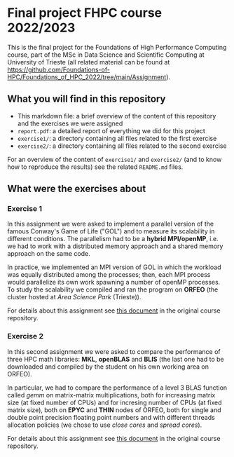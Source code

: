 # Final project FHPC course 2022/2023

This is the final project for the Foundations of High Performance Computing course, part of the MSc in Data Science and Scientific Computing at University of Trieste (all related material can be found at https://github.com/Foundations-of-HPC/Foundations_of_HPC_2022/tree/main/Assignment).


## What you will find in this repository

- This markdown file: a brief overview of the content of this repository and the exercises we were assigned
- `report.pdf`: a detailed report of everything we did for this project
- `exercise1/`: a directory containing all files related to the first exercise
- `exercise2/`: a directory containing all files related to the second exercise

For an overview of the content of `exercise1/` and `exercise2/` (and to know how to reproduce the results) see the related `README.md` files.


## What were the exercises about


### Exercise 1

In this assignment we were asked to implement a parallel version of the famous Conway's Game of Life ("GOL") and to measure its scalability in different conditions. The parallelism had to be a **hybrid MPI/openMP**, i.e. we had to work with a distributed memory approach and a shared memory approach on the same code.

In practice, we implemented an MPI version of GOL in which the workload was equally distributed among the processes; then, each MPI process would parallelize its own work spawning a number of openMP processes. To study the scalability we compiled and ran the program on **ORFEO** (the cluster hosted at *Area Science Park* (Trieste)).

For details about this assignment see [this document][link1] in the original course repository. 


### Exercise 2

In this second assignment we were asked to compare the performance of three HPC math libraries: **MKL**, **openBLAS** and **BLIS** (the last one had to be downloaded and compiled by the student on his own working area on ORFEO).

In particular, we had to compare the performance of a level 3 BLAS function called *gemm* on matrix-matrix multiplications, both for increasing matrix size (at fixed number of CPUs) and for incresing number of CPUs (at fixed matrix size), both on **EPYC** and **THIN** nodes of ORFEO, both for single and double point precision floating point numbers and with different threads allocation policies (we chose to use *close cores* and *spread cores*).

For details about this assignment see [this document][link2] in the original course repository.




[link1]: https://github.com/Foundations-of-HPC/Foundations_of_HPC_2022/blob/main/Assignment/exercise1/Assignment_exercise1.pdf
[link2]: https://github.com/Foundations-of-HPC/Foundations_of_HPC_2022/blob/main/Assignment/README.MD#exercise-2--comparing-mkl-openblas-and-blis-on-matrix-matrix-multiplication
